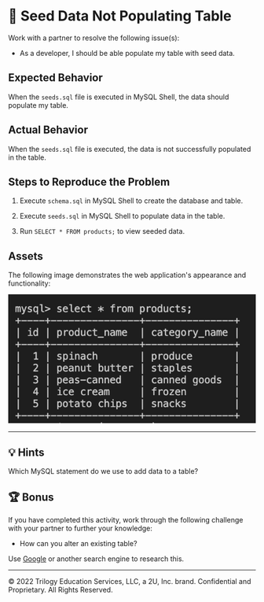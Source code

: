 # 🐛 Seed Data Not Populating Table

Work with a partner to resolve the following issue(s):

* As a developer, I should be able populate my table with seed data.

## Expected Behavior

When the `seeds.sql` file is executed in MySQL Shell, the data should populate my table.

## Actual Behavior

When the `seeds.sql` file is executed, the data is not successfully populated in the table.

## Steps to Reproduce the Problem

1. Execute `schema.sql` in MySQL Shell to create the database and table.

2. Execute `seeds.sql` in MySQL Shell to populate data in the table.

3. Run `SELECT * FROM products;` to view seeded data.

## Assets

The following image demonstrates the web application's appearance and functionality:

![The completed table displays an id column and a name column, holding five rows of data.](assets/image_1.png)

---

## 💡 Hints

Which MySQL statement do we use to add data to a table?

## 🏆 Bonus

If you have completed this activity, work through the following challenge with your partner to further your knowledge:

* How can you alter an existing table?

Use [Google](https://www.google.com) or another search engine to research this.

---
© 2022 Trilogy Education Services, LLC, a 2U, Inc. brand. Confidential and Proprietary. All Rights Reserved.
